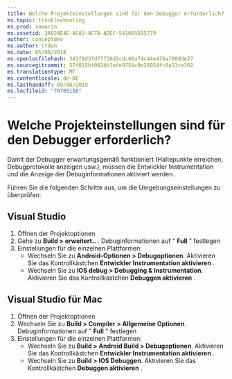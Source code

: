 ```yaml
---
title: Welche Projekteinstellungen sind für den Debugger erforderlich?
ms.topic: troubleshooting
ms.prod: xamarin
ms.assetid: 3A024E4E-ACA3-4C7A-ADEF-541665D15779
author: conceptdev
ms.author: crdun
ms.date: 05/08/2018
ms.openlocfilehash: 343f8d37d77726d2cdc06a74c44e476af00dde27
ms.sourcegitcommit: 57f815bf0024b1afe9754c0e28054fc0a53ce302
ms.translationtype: MT
ms.contentlocale: de-DE
ms.lasthandoff: 09/06/2019
ms.locfileid: "70765158"
---
```

# <a name="what-project-settings-are-required-for-the-debugger"></a>Welche Projekteinstellungen sind für den Debugger erforderlich?

Damit der Debugger erwartungsgemäß funktioniert (Haltepunkte erreichen, Debugprotokolle anzeigen usw.), müssen die Entwickler Instrumentation und die Anzeige der Debuginformationen aktiviert werden.

Führen Sie die folgenden Schritte aus, um die Umgebungseinstellungen zu überprüfen:

## <a name="visual-studio"></a>Visual Studio
1. Öffnen der Projektoptionen
2. Gehe zu **Build > erweitert..** . Debuginformationen auf " **Full** " festlegen
3. Einstellungen für die einzelnen Plattformen:
   - Wechseln Sie zu **Android-Optionen > Debugoptionen**. Aktivieren Sie das Kontrollkästchen **Entwickler Instrumentation aktivieren** .
   - Wechseln Sie zu **IOS debug > Debugging & Instrumentation**. Aktivieren Sie das Kontrollkästchen **Debuggen aktivieren** .

## <a name="visual-studio-for-mac"></a>Visual Studio für Mac
1. Öffnen der Projektoptionen
2. Wechseln Sie zu **Build > Compiler > Allgemeine Optionen**. Debuginformationen auf " **Full** " festlegen
3. Einstellungen für die einzelnen Plattformen:
    - Wechseln Sie zu **Build > Android Build > Debugoptionen**. Aktivieren Sie das Kontrollkästchen **Entwickler Instrumentation aktivieren** .
    - Wechseln Sie zu **Build > IOS Debuggen**. Aktivieren Sie das Kontrollkästchen **Debuggen aktivieren** .
